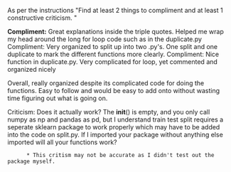 As per the instructions "Find at least 2 things to compliment and at least 1 constructive criticism. "

**Compliment:** Great explanations inside the triple quotes. Helped me wrap my head around the long for loop code such
            as in the duplicate.py
Compliment: Very organized to split up into two .py's. One split and one duplicate to mark the different functions more clearly. 
Compliment: Nice function in duplicate.py. Very complicated for loop, yet commented and organized nicely

Overall, really organized despite its complicated code for doing the functions. Easy to follow and would be easy to add onto without wasting time 
figuring out what is going on. 

Criticism: Does it actually work? The __init__() is empty, and you only call numpy as np and pandas as pd, but I understand train test split requires a seperate
          sklearn package to work properly which may have to be added into the code on split.py. If I imported your package without anything else imported will
          all your functions work?
          
          * This critism may not be accurate as I didn't test out the package myself.
